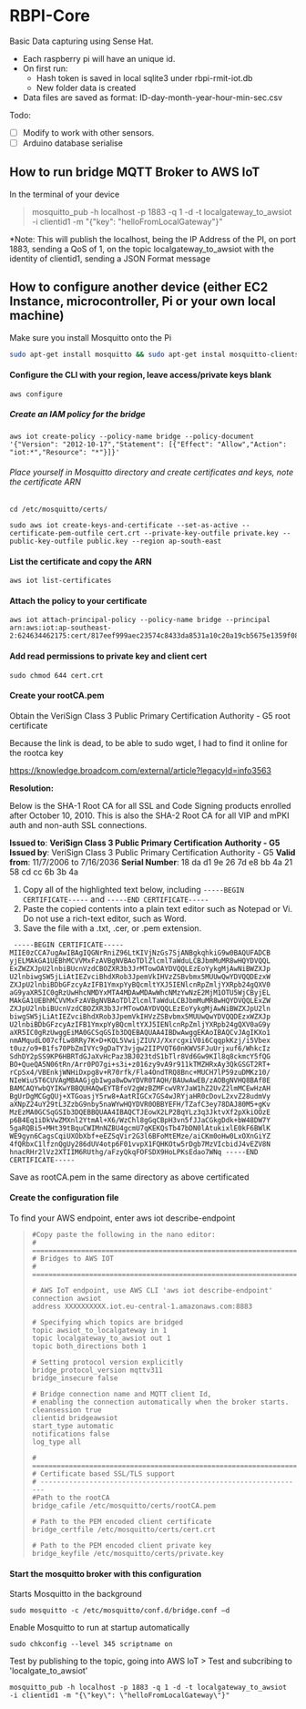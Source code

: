 # RBPI-Core

Basic Data capturing using Sense Hat.

- Each raspberry pi will have an unique id.
- On first run:
	- Hash token is saved in local sqlite3 under rbpi-rmit-iot.db
	- New folder data is created
- Data files are saved as format: ID-day-month-year-hour-min-sec.csv

Todo:
- [ ] Modify to work with other sensors.
- [ ] Arduino database serialise

## How to run bridge MQTT Broker to AWS IoT

In the terminal of your device

> mosquitto_pub -h localhost -p 1883 -q 1 -d -t localgateway_to_awsiot  -i clientid1 -m "{\"key\": \"helloFromLocalGateway\"}"

*Note: This will publish the localhost, being the IP Address of the PI, on port 1883, sending a QoS of 1, on the topic localgateway_to_awsiot with the identity of clientid1, sending a JSON Format message


## How to configure another device (either EC2 Instance, microcontroller, Pi or your own local machine)

Make sure you install Mosquitto onto the Pi

``` bash
sudo apt-get install mosquitto && sudo apt-get instal mosquitto-clients
```

#### Configure the CLI with your region, leave access/private keys blank

``` 
aws configure
```

##### Create an IAM policy for the bridge
```
aws iot create-policy --policy-name bridge --policy-document '{"Version": "2012-10-17","Statement": [{"Effect": "Allow","Action": "iot:*","Resource": "*"}]}'
```


###### Place yourself in Mosquitto directory and create certificates and keys, note the certificate ARN
``` 
cd /etc/mosquitto/certs/
```
```
sudo aws iot create-keys-and-certificate --set-as-active --certificate-pem-outfile cert.crt --private-key-outfile private.key --public-key-outfile public.key --region ap-south-east
```

#### List the certificate and copy the ARN 
```
aws iot list-certificates
```

#### Attach the policy to your certificate

``` 
aws iot attach-principal-policy --policy-name bridge --principal arn:aws:iot:ap-southeast-2:624634462175:cert/817eef999aec23574c8433da8531a10c20a19cb5675e1359f084693ea482f81c
```

#### Add read permissions to private key and client cert
```sudo chmod 644 private.key
sudo chmod 644 cert.crt
```

#### Create your rootCA.pem  

Obtain the VeriSign Class 3 Public Primary Certification Authority - G5 root certificate            

Because the link is dead, to be able to sudo wget, I had to find it online for the rootca key

https://knowledge.broadcom.com/external/article?legacyId=info3563              

**Resolution:**                        

Below is the SHA-1 Root CA for all SSL and Code Signing products enrolled  after October 10, 2010. This is also the SHA-2 Root CA for all VIP and  mPKI auth and non-auth SSL connections.

**Issued to**: **VeriSign Class 3 Public Primary Certification Authority - G5
 Issued by**: VeriSign Class 3 Public Primary Certification Authority - G5
 **Valid from**: 11/7/2006 to 7/16/2036
 **Serial Number**: ‎18 da d1 9e 26 7d e8 bb 4a 21 58 cd cc 6b 3b 4a
  

1. Copy all of the highlighted text below, including `-----BEGIN CERTIFICATE-----` and `-----END CERTIFICATE-----`
2. Paste the copied contents into a plain text editor such as Notepad or Vi. Do not use a rich-text editor, such as Word.
3. Save the file with a .txt, .cer, or .pem extension.

```
 -----BEGIN CERTIFICATE----- MIIE0zCCA7ugAwIBAgIQGNrRniZ96LtKIVjNzGs7SjANBgkqhkiG9w0BAQUFADCB yjELMAkGA1UEBhMCVVMxFzAVBgNVBAoTDlZlcmlTaWduLCBJbmMuMR8wHQYDVQQL ExZWZXJpU2lnbiBUcnVzdCBOZXR3b3JrMTowOAYDVQQLEzEoYykgMjAwNiBWZXJp U2lnbiwgSW5jLiAtIEZvciBhdXRob3JpemVkIHVzZSBvbmx5MUUwQwYDVQQDEzxW ZXJpU2lnbiBDbGFzcyAzIFB1YmxpYyBQcmltYXJ5IENlcnRpZmljYXRpb24gQXV0 aG9yaXR5IC0gRzUwHhcNMDYxMTA4MDAwMDAwWhcNMzYwNzE2MjM1OTU5WjCByjEL MAkGA1UEBhMCVVMxFzAVBgNVBAoTDlZlcmlTaWduLCBJbmMuMR8wHQYDVQQLExZW ZXJpU2lnbiBUcnVzdCBOZXR3b3JrMTowOAYDVQQLEzEoYykgMjAwNiBWZXJpU2ln biwgSW5jLiAtIEZvciBhdXRob3JpemVkIHVzZSBvbmx5MUUwQwYDVQQDEzxWZXJp U2lnbiBDbGFzcyAzIFB1YmxpYyBQcmltYXJ5IENlcnRpZmljYXRpb24gQXV0aG9y aXR5IC0gRzUwggEiMA0GCSqGSIb3DQEBAQUAA4IBDwAwggEKAoIBAQCvJAgIKXo1 nmAMqudLO07cfLw8RRy7K+D+KQL5VwijZIUVJ/XxrcgxiV0i6CqqpkKzj/i5Vbex t0uz/o9+B1fs70PbZmIVYc9gDaTY3vjgw2IIPVQT60nKWVSFJuUrjxuf6/WhkcIz SdhDY2pSS9KP6HBRTdGJaXvHcPaz3BJ023tdS1bTlr8Vd6Gw9KIl8q8ckmcY5fQG BO+QueQA5N06tRn/Arr0PO7gi+s3i+z016zy9vA9r911kTMZHRxAy3QkGSGT2RT+ rCpSx4/VBEnkjWNHiDxpg8v+R70rfk/Fla4OndTRQ8Bnc+MUCH7lP59zuDMKz10/ NIeWiu5T6CUVAgMBAAGjgbIwga8wDwYDVR0TAQH/BAUwAwEB/zAOBgNVHQ8BAf8E BAMCAQYwbQYIKwYBBQUHAQwEYTBfoV2gWzBZMFcwVRYJaW1hZ2UvZ2lmMCEwHzAH BgUrDgMCGgQUj+XTGoasjY5rw8+AatRIGCx7GS4wJRYjaHR0cDovL2xvZ28udmVy aXNpZ24uY29tL3ZzbG9nby5naWYwHQYDVR0OBBYEFH/TZafC3ey78DAJ80M5+gKv MzEzMA0GCSqGSIb3DQEBBQUAA4IBAQCTJEowX2LP2BqYLz3q3JktvXf2pXkiOOzE p6B4Eq1iDkVwZMXnl2YtmAl+X6/WzChl8gGqCBpH3vn5fJJaCGkgDdk+bW48DW7Y 5gaRQBi5+MHt39tBquCWIMnNZBU4gcmU7qKEKQsTb47bDN0lAtukixlE0kF6BWlK WE9gyn6CagsCqiUXObXbf+eEZSqVir2G3l6BFoMtEMze/aiCKm0oHw0LxOXnGiYZ 4fQRbxC1lfznQgUy286dUV4otp6F01vvpX1FQHKOtw5rDgb7MzVIcbidJ4vEZV8N hnacRHr2lVz2XTIIM6RUthg/aFzyQkqFOFSDX9HoLPKsEdao7WNq -----END CERTIFICATE-----
```

Save as rootCA.pem in the same directory as above certificated

#### Create the configuration file

To find your AWS endpoint, enter aws iot describe-endpoint

> ```
> #Copy paste the following in the nano editor:
> # =================================================================
> # Bridges to AWS IOT
> # =================================================================
> 
> # AWS IoT endpoint, use AWS CLI 'aws iot describe-endpoint'
> connection awsiot
> address XXXXXXXXXX.iot.eu-central-1.amazonaws.com:8883
> 
> # Specifying which topics are bridged
> topic awsiot_to_localgateway in 1
> topic localgateway_to_awsiot out 1
> topic both_directions both 1
> 
> # Setting protocol version explicitly
> bridge_protocol_version mqttv311
> bridge_insecure false
> 
> # Bridge connection name and MQTT client Id,
> # enabling the connection automatically when the broker starts.
> cleansession true
> clientid bridgeawsiot
> start_type automatic
> notifications false
> log_type all
> 
> # =================================================================
> # Certificate based SSL/TLS support
> # -----------------------------------------------------------------
> #Path to the rootCA
> bridge_cafile /etc/mosquitto/certs/rootCA.pem
> 
> # Path to the PEM encoded client certificate
> bridge_certfile /etc/mosquitto/certs/cert.crt
> 
> # Path to the PEM encoded client private key
> bridge_keyfile /etc/mosquitto/certs/private.key
> ```


#### Start the mosquitto broker with this configuration


Starts Mosquitto in the background
```
sudo mosquitto -c /etc/mosquitto/conf.d/bridge.conf –d
```
Enable Mosquitto to run at startup automatically
```
sudo chkconfig --level 345 scriptname on
```

Test by publishing to the topic, going into AWS IoT > Test and subcribing to 'localgate_to_awsiot'
``` 
mosquitto_pub -h localhost -p 1883 -q 1 -d -t localgateway_to_awsiot  -i clientid1 -m "{\"key\": \"helloFromLocalGateway\"}"

```


